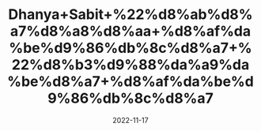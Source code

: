 ---
title: 'Dhanya+Sabit+%22%d8%ab%d8%a7%d8%a8%d8%aa+%d8%af%da%be%d9%86%db%8c%d8%a7+%22%d8%b3%d9%88%da%a9%da%be%d8%a7+%d8%af%da%be%d9%86%db%8c%d8%a7'
date: '2022-11-17' 
metatag: '' 
inventory: '0' 
draft: false 
# meta description 
shortDescripton: '%22+Dry+Coriander+Seeds+%22+The+herb+acts+as+a+diuretic%2c+which+can+help+flush+extra+sodium+from+your+system+and+reduce+your+blood+pressure.'
description: 'Spices+%d9%85%d8%b5%d8%a7%d9%84%d8%ad%db%92'
longdescription: ''
tags: ''
brand: ''
subCategory: ''
sellCount: '0'
featured: True
# product Price
price: '150.0'
# Product Short Description
shortDescription: '%22+Dry+Coriander+Seeds+%22+The+herb+acts+as+a+diuretic%2c+which+can+help+flush+extra+sodium+from+your+system+and+reduce+your+blood+pressure.'
productID: '291BF004-3326-ED11-9968-005056B3A416'
type: 'products'
category: 'Spices+%d9%85%d8%b5%d8%a7%d9%84%d8%ad%db%92' 
thumnailproduct: 'https://eraconnect.blob.core.windows.net/product-images/aminsaddiquidawakhana/291BF004-3326-ED11-9968-005056B3A416.webp' 
images:
  - image: 'https://eraconnect.blob.core.windows.net/product-images/aminsaddiquidawakhana/291BF004-3326-ED11-9968-005056B3A416.webp'  
Variants:
---